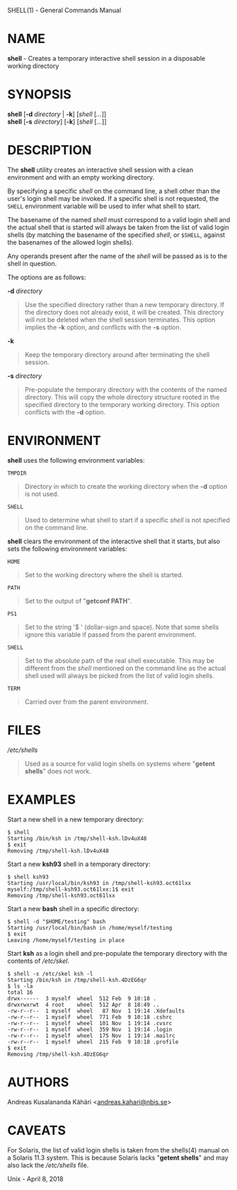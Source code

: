SHELL(1) - General Commands Manual

# NAME

**shell** - Creates a temporary interactive shell session in a disposable working directory

# SYNOPSIS

**shell**
\[**-d**&nbsp;*directory*&nbsp;|&nbsp;**-k**]
\[*shell*&nbsp;\[*...*]]  
**shell**
\[**-s**&nbsp;*directory*]
\[**-k**]
\[*shell*&nbsp;\[*...*]]

# DESCRIPTION

The
**shell**
utility creates an interactive shell session with a clean environment
and with an empty working directory.

By specifying a specific
*shell*
on the command line, a shell other than the user's login shell may be
invoked.
If a specific shell is not requested, the
`SHELL`
environment variable will be used to infer what shell to start.

The basename of the named
*shell*
must correspond to a valid login shell and the actual shell that is
started will always be taken from the list of valid login shells (by
matching the basename of the specified
*shell*,
or
`$SHELL`,
against the basenames of
the allowed login shells).

Any operands present after the name of the
*shell*
will be passed as is to the shell in question.

The options are as follows:

**-d** *directory*

> Use the specified directory rather than a new temporary directory.
> If the directory does not already exist, it will be created.
> This directory will not be deleted when the shell session terminates.
> This option implies the
> **-k**
> option, and conflicts with the
> **-s**
> option.

**-k**

> Keep the temporary directory around after terminating the shell session.

**-s** *directory*

> Pre-populate the temporary directory with the contents of the named
> directory.
> This will copy the whole directory structure rooted in the specified
> directory to the temporary working directory.
> This option conflicts with the
> **-d**
> option.

# ENVIRONMENT

**shell**
uses the following environment variables:

`TMPDIR`

> Directory in which to create the working directory when the
> **-d**
> option is not used.

`SHELL`

> Used to determine what shell to start if a specific
> *shell*
> is not specified on the command line.

**shell**
clears the environment of the interactive shell that it starts, but
also sets the following environment variables:

`HOME`

> Set to the working directory where the shell is started.

`PATH`

> Set to the output of
> "**getconf PATH**".

`PS1`

> Set to the string
> '$&#160;'
> (dollar-sign and space).
> Note that some shells ignore this variable if passed from the parent
> environment.

`SHELL`

> Set to the absolute path of the real shell executable.
> This may be different from the
> *shell*
> mentioned on the command line as the actual shell used will always be
> picked from the list of valid login shells.

`TERM`

> Carried over from the parent environment.

# FILES

*/etc/shells*

> Used as a source for valid login shells on systems where
> "**getent shells**"
> does not work.

# EXAMPLES

Start a new shell in a new temporary directory:

	$ shell
	Starting /bin/ksh in /tmp/shell-ksh.lDv4uX48
	$ exit
	Removing /tmp/shell-ksh.lDv4uX48

Start a new
**ksh93**
shell in a temporary directory:

	$ shell ksh93
	Starting /usr/local/bin/ksh93 in /tmp/shell-ksh93.oct61lxx
	myself:/tmp/shell-ksh93.oct61lxx:1$ exit
	Removing /tmp/shell-ksh93.oct61lxx

Start a new
**bash**
shell in a specific directory:

	$ shell -d "$HOME/testing" bash
	Starting /usr/local/bin/bash in /home/myself/testing
	$ exit
	Leaving /home/myself/testing in place

Start
**ksh**
as a login shell and pre-populate the temporary directory with the
contents of
*/etc/skel*.

	$ shell -s /etc/skel ksh -l
	Starting /bin/ksh in /tmp/shell-ksh.4DzEG6qr
	$ ls -la
	total 16
	drwx------  3 myself  wheel  512 Feb  9 10:18 .
	drwxrwxrwt  4 root    wheel  512 Apr  8 18:49 ..
	-rw-r--r--  1 myself  wheel   87 Nov  1 19:14 .Xdefaults
	-rw-r--r--  1 myself  wheel  771 Feb  9 10:18 .cshrc
	-rw-r--r--  1 myself  wheel  101 Nov  1 19:14 .cvsrc
	-rw-r--r--  1 myself  wheel  359 Nov  1 19:14 .login
	-rw-r--r--  1 myself  wheel  175 Nov  1 19:14 .mailrc
	-rw-r--r--  1 myself  wheel  215 Feb  9 10:18 .profile
	$ exit
	Removing /tmp/shell-ksh.4DzEG6qr

# AUTHORS

Andreas Kusalananda K&#228;h&#228;ri &lt;[andreas.kahari@nbis.se](mailto:andreas.kahari@nbis.se)&gt;

# CAVEATS

For Solaris, the list of valid login shells is taken from the
shells(4)
manual on a Solaris 11.3 system.
This is because Solaris lacks
"**getent shells**"
and may also lack the
*/etc/shells*
file.

Unix - April 8, 2018
